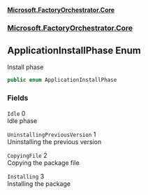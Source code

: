 #### [Microsoft.FactoryOrchestrator.Core](./Microsoft-FactoryOrchestrator-Core.md 'Microsoft.FactoryOrchestrator.Core')
### [Microsoft.FactoryOrchestrator.Core](./Microsoft-FactoryOrchestrator-Core.md 'Microsoft.FactoryOrchestrator.Core')
## ApplicationInstallPhase Enum
Install phase  
```csharp
public enum ApplicationInstallPhase
```
### Fields
<a name='Microsoft-FactoryOrchestrator-Core-ApplicationInstallPhase-Idle'></a>
`Idle` 0  
Idle phase  
  
<a name='Microsoft-FactoryOrchestrator-Core-ApplicationInstallPhase-UninstallingPreviousVersion'></a>
`UninstallingPreviousVersion` 1  
Uninstalling the previous version  
  
<a name='Microsoft-FactoryOrchestrator-Core-ApplicationInstallPhase-CopyingFile'></a>
`CopyingFile` 2  
Copying the package file  
  
<a name='Microsoft-FactoryOrchestrator-Core-ApplicationInstallPhase-Installing'></a>
`Installing` 3  
Installing the package  
  
